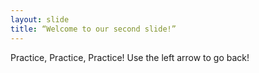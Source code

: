 ```yaml
---
layout: slide
title: “Welcome to our second slide!”
---
```

Practice, Practice, Practice!
Use the left arrow to go back!

